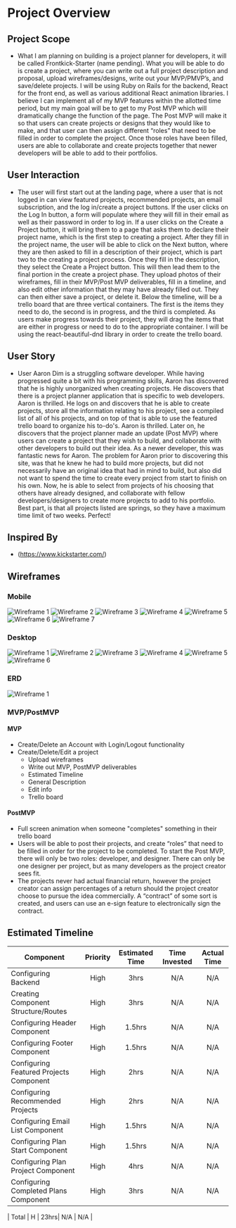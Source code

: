 # Project Overview


## Project Scope
- What I am planning on building is a project planner for developers, it will be called Frontkick-Starter (name pending). What you will be able to do is create a project, where you can write out a full project description and proposal, upload wireframes/designs, write out your MVP/PMVP’s, and save/delete projects. I will be using Ruby on Rails for the backend, React for the front end, as well as various additional React animation libraries. I believe I can implement all of my MVP features within the allotted time period, but my main goal will be to get to my Post MVP which will dramatically change the function of the page. The Post MVP will make it so that users can create projects or designs that they would like to make, and that user can then assign different “roles” that need to be filled in order to complete the project. Once those roles have been filled, users are able to collaborate and create projects together that newer developers will be able to add to their portfolios.

## User Interaction

- The user will first start out at the landing page, where a user that is not logged in can view featured projects, recommended projects, an email subscription, and the log in/create a project buttons. If the user clicks on the Log In button, a form will populate where they will fill in their email as well as their password in order to log in. If a user clicks on the Create a Project button, it will bring them to a page that asks them to declare their project name, which is the first step to creating a project. After they fill in the project name, the user will be able to click on the Next button, where they are then asked to fill in a description of their project, which is part two to the creating a project process. Once they fill in the description, they select the Create a Project button. This will then lead them to the final portion in the create a project phase. They upload photos of their wireframes, fill in their MVP/Post MVP deliverables, fill in a timeline, and also edit other information that they may have already filled out. They can then either save a project, or delete it. Below the timeline, will be a trello board that are three vertical containers. The first is the items they need to do, the second is in progress, and the third is completed. As users make progress towards their project, they will drag the items that are either in progress or need to do to the appropriate container. I will be using the react-beautiful-dnd library in order to create the trello board.

## User Story
- User Aaron Dim is a struggling software developer. While having progressed quite a bit with his programming skills, Aaron has discovered that he is highly unorganized when creating projects. He discovers that there is a project planner application that is specific to web developers. Aaron is thrilled. He logs on and discovers that he is able to create projects, store all the information relating to his project, see a compiled list of all of his projects, and on top of that is able to use the featured trello board to organize his to-do's. Aaron is thrilled. Later on, he discovers that the project planner made an update (Post MVP) where users can create a project that they wish to build, and collaborate with other developers to build out their idea. As a newer developer, this was fantastic news for Aaron. The problem for Aaron prior to discovering this site, was that he knew he had to build more projects, but did not necessarily have an original idea that had in mind to build, but also did not want to spend the time to create every project from start to finish on his own. Now, he is able to select from projects of his choosing that others have already designed, and collaborate with fellow developers/designers to create more projects to add to his portfolio. Best part, is that all projects listed are springs, so they have a maximum time limit of two weeks. Perfect! 

## Inspired By

- (https://www.kickstarter.com/)

## Wireframes
### Mobile
![Wireframe 1](https://res.cloudinary.com/darrin-im/image/upload/v1570195471/IMG_2804_jmh0rk.jpg)
![Wireframe 2](https://res.cloudinary.com/darrin-im/image/upload/v1570195471/IMG_2809_xdqyi1.jpg)
![Wireframe 3](https://res.cloudinary.com/darrin-im/image/upload/v1570195471/IMG_2811_qhtyep.jpg)
![Wireframe 4](https://res.cloudinary.com/darrin-im/image/upload/v1570195472/IMG_2810_sjwwxs.jpg)
![Wireframe 5](https://res.cloudinary.com/darrin-im/image/upload/v1570195472/IMG_2806_zkx9vo.jpg)
![Wireframe 6](https://res.cloudinary.com/darrin-im/image/upload/v1570195472/IMG_2807_wuhlsz.jpg)
![Wireframe 7](https://res.cloudinary.com/darrin-im/image/upload/v1570195472/IMG_2808_sgfeac.jpg)

### Desktop
![Wireframe 1](https://res.cloudinary.com/darrin-im/image/upload/v1570195503/IMG_2817_x2vybe.jpg)
![Wireframe 2](https://res.cloudinary.com/darrin-im/image/upload/v1570195503/IMG_2813_uomp99.jpg)
![Wireframe 3](https://res.cloudinary.com/darrin-im/image/upload/v1570195503/IMG_2818_smxuro.jpg)
![Wireframe 4](https://res.cloudinary.com/darrin-im/image/upload/v1570195503/IMG_2814_ejvuny.jpg)
![Wireframe 5](https://res.cloudinary.com/darrin-im/image/upload/v1570195503/IMG_2815_ljamx7.jpg)
![Wireframe 6](https://res.cloudinary.com/darrin-im/image/upload/v1570195503/IMG_2816_qur2we.jpg)

### ERD
![Wireframe 1](https://res.cloudinary.com/darrin-im/image/upload/v1570195516/IMG_2818_1_wb9myd.jpg)

### MVP/PostMVP
#### MVP
- Create/Delete an Account with Login/Logout functionality
- Create/Delete/Edit a project
  - Upload wireframes
   - Write out MVP, PostMVP deliverables
   - Estimated Timeline
   - General Description
   - Edit info
   - Trello board

#### PostMVP
- Full screen animation when someone "completes" something in their trello board
- Users will be able to post their projects, and create “roles” that need to be filled in order for the project to be completed. To start the Post MVP, there will only be two roles: developer, and designer. There can only be one designer per project, but as many developers as the project creator sees fit. 
- The projects never had actual financial return, however the project creator can assign percentages of a return should the project creator choose to pursue the idea commercially. A “contract” of some sort is created, and users can use an e-sign feature to electronically sign the contract.

## Estimated Timeline


| Component | Priority | Estimated Time | Time Invested | Actual Time |
| --- | :---: |  :---: | :---: | :---: |
| Configuring Backend | High | 3hrs| N/A | N/A |
| Creating Component Structure/Routes | High | 3hrs| N/A | N/A |
| Configuring Header Component | High | 1.5hrs| N/A | N/A |
| Configuring Footer Component | High | 1.5hrs| N/A | N/A |
| Configuring Featured Projects Component | High | 2hrs| N/A | N/A |
| Configuring Recommended Projects | High | 2hrs| N/A | N/A |
| Configuring Email List Component | High | 1.5hrs| N/A | N/A |
| Configuring Plan Start Component | High | 1.5hrs| N/A | N/A |
| Configuring Plan Project Component | High | 4hrs| N/A | N/A |
| Configuring Completed Plans Component | High | 3hrs| N/A | N/A |

| Total | H | 23hrs| N/A | N/A |
